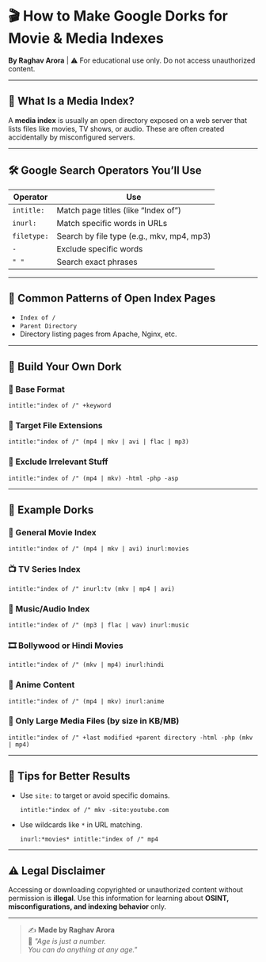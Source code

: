 # 🎬 How to Make Google Dorks for Movie & Media Indexes  
**By Raghav Arora** | ⚠️ For educational use only. Do not access unauthorized content.

---

## 📘 What Is a Media Index?

A **media index** is usually an open directory exposed on a web server that lists files like movies, TV shows, or audio. These are often created accidentally by misconfigured servers.

---

## 🛠️ Google Search Operators You’ll Use

| Operator       | Use                                         |
|----------------|---------------------------------------------|
| `intitle:`     | Match page titles (like “Index of”)         |
| `inurl:`       | Match specific words in URLs                 |
| `filetype:`    | Search by file type (e.g., mkv, mp4, mp3)    |
| `-`            | Exclude specific words                      |
| `" "`          | Search exact phrases                        |

---

## 🧪 Common Patterns of Open Index Pages

- `Index of /`
- `Parent Directory`
- Directory listing pages from Apache, Nginx, etc.

---

## 🧱 Build Your Own Dork

### 🔹 Base Format
```text
intitle:"index of /" +keyword
```

### 🔹 Target File Extensions
```text
intitle:"index of /" (mp4 | mkv | avi | flac | mp3)
```

### 🔹 Exclude Irrelevant Stuff
```text
intitle:"index of /" (mp4 | mkv) -html -php -asp
```

---

## 🧠 Example Dorks

### 🎥 General Movie Index
```text
intitle:"index of /" (mp4 | mkv | avi) inurl:movies
```

### 📺 TV Series Index
```text
intitle:"index of /" inurl:tv (mkv | mp4 | avi)
```

### 🎵 Music/Audio Index
```text
intitle:"index of /" (mp3 | flac | wav) inurl:music
```

### 🎞️ Bollywood or Hindi Movies
```text
intitle:"index of /" (mkv | mp4) inurl:hindi
```

### 🍿 Anime Content
```text
intitle:"index of /" (mp4 | mkv) inurl:anime
```

### 📁 Only Large Media Files (by size in KB/MB)
```text
intitle:"index of /" +last modified +parent directory -html -php (mkv | mp4)
```

---

## 🧩 Tips for Better Results

- Use `site:` to target or avoid specific domains.
  ```text
  intitle:"index of /" mkv -site:youtube.com
  ```
- Use wildcards like `*` in URL matching.
  ```text
  inurl:*movies* intitle:"index of /" mp4
  ```

---

## ⚠️ Legal Disclaimer

Accessing or downloading copyrighted or unauthorized content without permission is **illegal**. Use this information for learning about **OSINT, misconfigurations, and indexing behavior** only.

---

> ✍️ **Made by Raghav Arora**  
> 💬 *"Age is just a number.*  
> *You can do anything at any age."*

